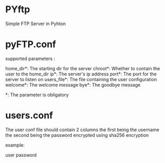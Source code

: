 # PYftp
Simple FTP Server in Pyhton

# pyFTP.conf

supported parameters :

home_dir*: The starting dir for the server
chroot*: Whether to contain the user to the home_dir
ip*: The server's ip address
port*: The port for the server to listen on
users_file*: The file containing the user configuration
welcome*: The welcome message
bye*: The goodbye message

*: The parameter is obligatory

# users.conf
The user conf file should contain 2 columns the first being the username the second being the password encrypted using sha256 encryption

example:

user password

